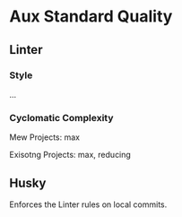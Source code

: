# Aux Standard Quality

## Linter

### Style

...

### Cyclomatic Complexity

Mew Projects: max

Exisotng Projects: max, reducing

## Husky

Enforces the Linter rules on local commits.
